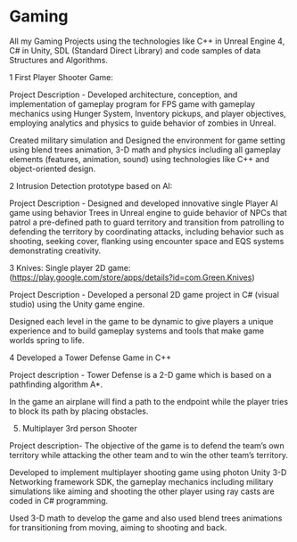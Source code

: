 # Gaming
All my Gaming Projects using the technologies like C++ in Unreal Engine 4, C# in Unity, SDL (Standard Direct Library) and code samples of data Structures and Algorithms.

1 First Player Shooter Game: 

Project Description - 
Developed architecture, conception, and implementation of gameplay program for FPS game with gameplay mechanics using Hunger System, Inventory pickups, and player objectives, employing analytics and physics to guide behavior of zombies in Unreal. 

Created military simulation and Designed the environment for game setting using blend trees animation, 3-D math and physics including all gameplay elements (features, animation, sound) using technologies like C++ and object-oriented design.

2 Intrusion Detection prototype based on AI: 

Project Description - 
Designed and developed innovative single Player AI game using behavior Trees in Unreal engine to guide behavior of NPCs that patrol a pre-defined path to guard territory and transition from patrolling to defending the territory by coordinating attacks, including behavior such as shooting, seeking cover, flanking using encounter space and EQS systems demonstrating creativity.

3 Knives: Single player 2D game: (https://play.google.com/store/apps/details?id=com.Green.Knives)

Project Description - 
Developed a personal 2D game project in C# (visual studio) using the Unity game engine. 

Designed each level in the game to be dynamic to give players a unique experience and to build gameplay systems and tools that make game worlds spring to life. 

4 Developed a Tower Defense Game in C++

Project description -  Tower Defense is a 2-D game which is based on a pathfinding algorithm A*.

In the game an airplane will find a path to the endpoint while the player tries to block its path by placing obstacles.

5. Multiplayer 3rd person Shooter

Project description-  The objective of the game is to defend the team’s own territory while attacking the other team and to win the other team’s territory.

Developed to implement multiplayer shooting game using photon Unity 3-D Networking framework SDK, the gameplay mechanics including military simulations like aiming and shooting the other player using ray casts are coded in C# programming.

Used 3-D math to develop the game and also used blend trees animations for transitioning from moving, aiming to shooting and back.
